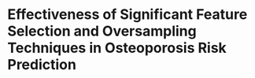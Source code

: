 # Effectiveness of Significant Feature Selection and Oversampling Techniques in Osteoporosis Risk Prediction
